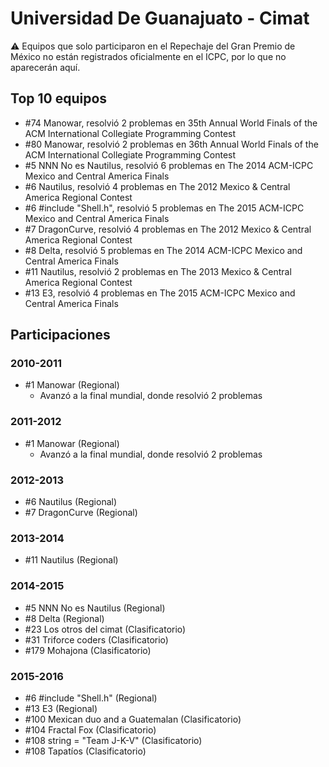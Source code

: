# Universidad De Guanajuato - Cimat

:warning: Equipos que solo participaron en el Repechaje del Gran Premio de México no están registrados oficialmente en el ICPC, por lo que no aparecerán aquí.

## Top 10 equipos

- #74 Manowar, resolvió 2 problemas en 35th Annual World Finals of the ACM International Collegiate Programming Contest
- #80 Manowar, resolvió 2 problemas en 36th Annual World Finals of the ACM International Collegiate Programming Contest
- #5 NNN No es Nautilus, resolvió 6 problemas en The 2014 ACM-ICPC Mexico and Central America Finals
- #6 Nautilus, resolvió 4 problemas en The 2012 Mexico & Central America Regional Contest
- #6 #include "Shell.h", resolvió 5 problemas en The 2015 ACM-ICPC Mexico and Central America Finals
- #7 DragonCurve, resolvió 4 problemas en The 2012 Mexico & Central America Regional Contest
- #8 Delta, resolvió 5 problemas en The 2014 ACM-ICPC Mexico and Central America Finals
- #11 Nautilus, resolvió 2 problemas en The 2013 Mexico & Central America Regional Contest
- #13 E3, resolvió 4 problemas en The 2015 ACM-ICPC Mexico and Central America Finals

## Participaciones

### 2010-2011

- #1 Manowar (Regional)
  - Avanzó a la final mundial, donde resolvió 2 problemas

### 2011-2012

- #1 Manowar (Regional)
  - Avanzó a la final mundial, donde resolvió 2 problemas

### 2012-2013

- #6 Nautilus (Regional)
- #7 DragonCurve (Regional)

### 2013-2014

- #11 Nautilus (Regional)

### 2014-2015

- #5 NNN No es Nautilus (Regional)
- #8 Delta (Regional)
- #23 Los otros del cimat (Clasificatorio)
- #31 Triforce coders (Clasificatorio)
- #179 Mohajona (Clasificatorio)

### 2015-2016

- #6 #include "Shell.h" (Regional)
- #13 E3 (Regional)
- #100 Mexican duo and a Guatemalan (Clasificatorio)
- #104 Fractal Fox (Clasificatorio)
- #108 string = "Team J-K-V" (Clasificatorio)
- #108 Tapatíos (Clasificatorio)



